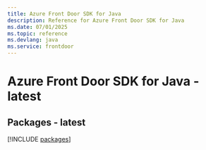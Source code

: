 ```yaml
---
title: Azure Front Door SDK for Java
description: Reference for Azure Front Door SDK for Java
ms.date: 07/01/2025
ms.topic: reference
ms.devlang: java
ms.service: frontdoor
---
```

# Azure Front Door SDK for Java - latest
## Packages - latest
[!INCLUDE [packages](front-door-index.md)]